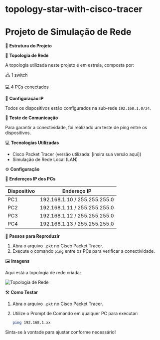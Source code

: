 # topology-star-with-cisco-tracer

# Projeto de Simulação de Rede

📌 **Estrutura do Projeto**

🔹 **Topologia de Rede**

A topologia utilizada neste projeto é em estrela, composta por:

🖧 1 switch

💻 4 PCs conectados

🔹 **Configuração IP**

Todos os dispositivos estão configurados na sub-rede `192.168.1.0/24`.

🔹 **Teste de Comunicação**

Para garantir a conectividade, foi realizado um teste de ping entre os dispositivos.

💻 **Tecnologias Utilizadas**

- Cisco Packet Tracer (versão utilizada: [insira sua versão aqui])
- Simulação de Rede Local (LAN)

⚙️ **Configuração**

📌 **Endereços IP dos PCs**

| Dispositivo | Endereço IP                  |
|-------------|------------------------------|
| PC1         | 192.168.1.10 / 255.255.255.0 |
| PC2         | 192.168.1.11 / 255.255.255.0 |
| PC3         | 192.168.1.12 / 255.255.255.0 |
| PC4         | 192.168.1.13 / 255.255.255.0 |

🚀 **Passos para Reproduzir**

1. Abra o arquivo `.pkt` no Cisco Packet Tracer.
2. Execute o comando `ping` entre os PCs para verificar a conectividade.

🖼️ **Imagens**

Aqui está a topologia de rede criada:

![Topologia de Rede](caminho/para/sua/imagem.png) <!-- Insira o caminho para sua imagem aqui -->

🛠️ **Como Testar**

1. Abra o arquivo `.pkt` no Cisco Packet Tracer.
2. Utilize o Prompt de Comando em qualquer PC para executar:

   ```bash
   ping 192.168.1.xx
Sinta-se à vontade para ajustar conforme necessário!
